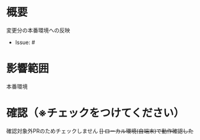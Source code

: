 # 概要

変更分の本番環境への反映

<!--含まれているリリースIssueの番号を記載する↓-->
- Issue: #

# 影響範囲

本番環境

# 確認（※チェックをつけてください）

確認対象外PRのためチェックしません
~~[] ローカル環境(自端末)で動作確認した~~